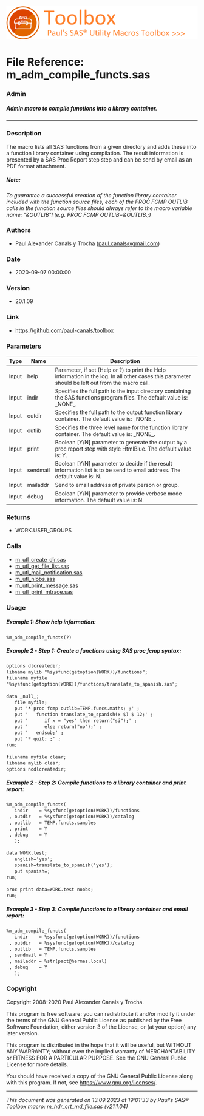 ![../../misc/images/doc_header.png](../../misc/images/doc_header.png)
# 
# File Reference: m_adm_compile_functs.sas

### Admin

##### Admin macro to compile functions into a library container.

***

### Description
The macro lists all SAS functions from a given directory and adds these into a function library container using compilation. The result information is presented by a SAS Proc Report step step and can be send by email as an PDF format attachment.

##### *Note:*
*To guarantee a successful creation of the function library container included with the function source files, each of the PROC FCMP OUTLIB calls in the function source files should always refer to the macro variable name: "&OUTLIB"!
 (e.g. PROC FCMP OUTLIB=&OUTLIB.;)*

### Authors
* Paul Alexander Canals y Trocha (paul.canals@gmail.com)

### Date
* 2020-09-07 00:00:00

### Version
* 20.1.09

### Link
* https://github.com/paul-canals/toolbox

### Parameters
| Type | Name | Description |
| ---- | ---- | ----------- |
| Input | help | Parameter, if set (Help or ?) to print the Help information in the log. In all other cases this parameter should be left out from the macro call. |
| Input | indir | Specifies the full path to the input directory containing the SAS functions program files. The default value is: \_NONE\_. |
| Input | outdir | Specifies the full path to the output function library container. The default value is: \_NONE\_. |
| Input | outlib | Specifies the three level name for the function library container. The default value is: \_NONE\_. |
| Input | print | Boolean [Y/N] parameter to generate the output by a proc report step with style HtmlBlue. The default value is: Y. |
| Input | sendmail | Boolean [Y/N] parameter to decide if the result information list is to be send to email address. The default value is: N. |
| Input | mailaddr | Send to email address of private person or group. |
| Input | debug | Boolean [Y/N] parameter to provide verbose mode information. The default value is: N. |

### Returns
* WORK.USER_GROUPS

### Calls
* [m_utl_create_dir.sas](m_utl_create_dir.md)
* [m_utl_get_file_list.sas](m_utl_get_file_list.md)
* [m_utl_mail_notification.sas](m_utl_mail_notification.md)
* [m_utl_nlobs.sas](m_utl_nlobs.md)
* [m_utl_print_message.sas](m_utl_print_message.md)
* [m_utl_print_mtrace.sas](m_utl_print_mtrace.md)

### Usage

##### Example 1: Show help information:
```sas
%m_adm_compile_functs(?)
```

##### Example 2 - Step 1: Create a functions using SAS proc fcmp syntax:
```sas
options dlcreatedir;
libname mylib "%sysfunc(getoption(WORK))/functions";
filename myfile "%sysfunc(getoption(WORK))/functions/translate_to_spanish.sas";

data _null_;
   file myfile;
   put '* proc fcmp outlib=TEMP.funcs.maths; ;' ;
   put '   function translate_to_spanish(x $) $ 12;' ;
   put '      if x = "yes" then return("si");' ;
   put '      else return("no");' ;
   put '   endsub;' ;
   put '* quit; ;' ;
run;

filename myfile clear;
libname mylib clear;
options nodlcreatedir;
```

##### Example 2 - Step 2: Compile functions to a library container and print report:
```sas
%m_adm_compile_functs(
   indir    = %sysfunc(getoption(WORK))/functions
 , outdir   = %sysfunc(getoption(WORK))/catalog
 , outlib   = TEMP.functs.samples
 , print    = Y
 , debug    = Y
   );

data WORK.test;
   english='yes';
   spanish=translate_to_spanish('yes');
   put spanish=;
run;

proc print data=WORK.test noobs;
run;
```

##### Example 3 - Step 3: Compile functions to a library container and email report:
```sas
%m_adm_compile_functs(
   indir    = %sysfunc(getoption(WORK))/functions
 , outdir   = %sysfunc(getoption(WORK))/catalog
 , outlib   = TEMP.functs.samples
 , sendmail = Y
 , mailaddr = %str(pact@hermes.local)
 , debug    = Y
   );
```

### Copyright
Copyright 2008-2020 Paul Alexander Canals y Trocha. 
 
This program is free software: you can redistribute it and/or modify 
it under the terms of the GNU General Public License as published by 
the Free Software Foundation, either version 3 of the License, or 
(at your option) any later version. 
 
This program is distributed in the hope that it will be useful, 
but WITHOUT ANY WARRANTY; without even the implied warranty of 
MERCHANTABILITY or FITNESS FOR A PARTICULAR PURPOSE. See the 
GNU General Public License for more details. 
 
You should have received a copy of the GNU General Public License 
along with this program. If not, see <https://www.gnu.org/licenses/>. 


***
*This document was generated on 13.09.2023 at 19:01:33  by Paul's SAS&reg; Toolbox macro: m_hdr_crt_md_file.sas (v21.1.04)*
